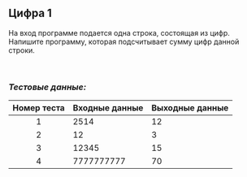 ## Цифра 1

На вход программе подается одна строка, состоящая из цифр. Напишите программу, которая подсчитывает сумму цифр данной строки.

<br>

### *Тестовые данные:*

| Номер теста | Входные данные | Выходные данные |
|:-----------:|----------------|-----------------|
|      1      | 2514           | 12              |
|      2      | 12             | 3               |
|      3      | 12345          | 15              |
|      4      | 7777777777     | 70              |